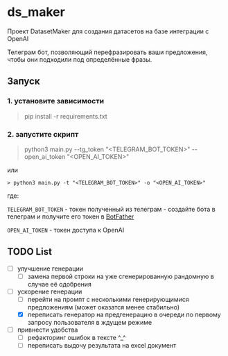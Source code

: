 # ds_maker

Проект DatasetMaker для создания датасетов на базе интеграции с OpenAI

Телеграм бот, позволяющий перефразировать ваши предложения, чтобы они подходили под определённые фразы.

## Запуск

### 1. устанoвите зависимости

> pip install -r requirements.txt

### 2. запустите скрипт

> python3 main.py --tg_token "<TELEGRAM_BOT_TOKEN>" --open_ai_token "<OPEN_AI_TOKEN>"

или

    > python3 main.py -t "<TELEGRAM_BOT_TOKEN>" -o "<OPEN_AI_TOKEN>"  

где:

`TELEGRAM_BOT_TOKEN` - токен полученный из телеграм - создайте бота в телеграм и получите его токен в [BotFather](https://t.me/BotFather)

`OPEN_AI_TOKEN` - токен доступа к OpenAI


## TODO List
- [ ] улучшение генерации
    - [ ] замена первой строки на уже сгенерированную рандомную в случае её одобрения
- [ ] ускорение генерации
    - [ ] перейти на промпт с несколькими генерирующимися предложениям (может оказатся менее стабильно)
    - [x] переписать генератор на предгенерацию в очереди по первому запросу пользователя в ждущем режиме
- [ ] привнести удобства
    - [ ] рефакторинг ошибок в тексте ^_^
    - [ ] переписать выдочу результата на excel документ
